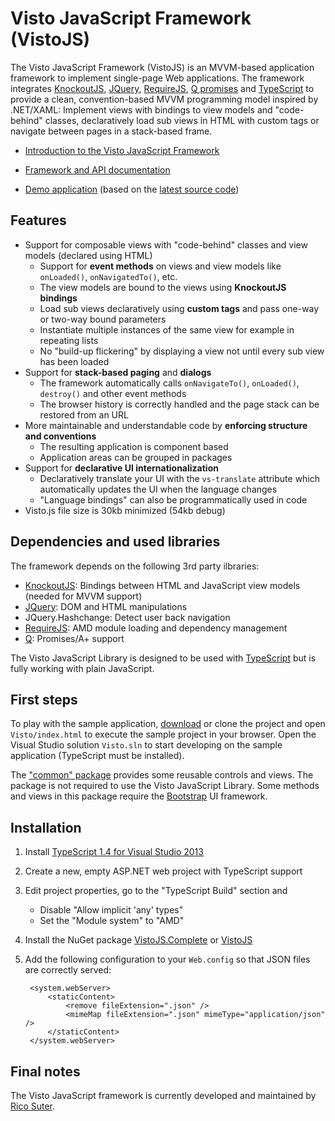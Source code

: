 # Visto JavaScript Framework (VistoJS)

The Visto JavaScript Framework (VistoJS) is an MVVM-based application framework to implement single-page Web applications. The framework integrates [KnockoutJS](http://knockoutjs.com), [JQuery](http://jquery.com),  [RequireJS](http://www.requirejs.org), [Q promises](https://github.com/kriskowal/q) and [TypeScript](http://www.typescriptlang.org) to provide a clean, convention-based MVVM programming model inspired by .NET/XAML: Implement views with bindings to view models and "code-behind" classes, declaratively load sub views in HTML with custom tags or navigate between pages in a stack-based frame. 

- [Introduction to the Visto JavaScript Framework](https://github.com/VistoJS/Core/wiki/Introduction)

- [Framework and API documentation](https://github.com/VistoJS/Core/wiki)

- [Demo application](https://rawgit.com/VistoJS/Core/master/Visto/index.html) (based on the [latest source code](https://github.com/VistoJS/Core/tree/master/Visto))

## Features

- Support for composable views with "code-behind" classes and view models (declared using HTML) 
    - Support for **event methods** on views and view models like `onLoaded()`, `onNavigatedTo()`, etc. 
    - The view models are bound to the views using **KnockoutJS bindings** 
    - Load sub views declaratively using **custom tags** and pass one-way or two-way bound parameters
    - Instantiate multiple instances of the same view for example in repeating lists
    - No "build-up flickering" by displaying a view not until every sub view has been loaded
- Support for **stack-based paging** and **dialogs** 
    - The framework automatically calls `onNavigateTo()`, `onLoaded()`, `destroy()` and other event methods
    - The browser history is correctly handled and the page stack can be restored from an URL
- More maintainable and understandable code by **enforcing structure and conventions**
    - The resulting application is component based
    - Application areas can be grouped in packages
- Support for **declarative UI internationalization**
    - Declaratively translate your UI with the `vs-translate` attribute which automatically updates the UI when the language changes
    - "Language bindings" can also be programmatically used in code
- Visto.js file size is 30kb minimized (54kb debug)

## Dependencies and used libraries

The framework depends on the following 3rd party ilbraries: 

- [KnockoutJS](http://knockoutjs.com): Bindings between HTML and JavaScript view models (needed for MVVM support) 
- [JQuery](http://jquery.com): DOM and HTML manipulations
- JQuery.Hashchange: Detect user back navigation 
- [RequireJS](http://www.requirejs.org): AMD module loading and dependency management 
- [Q](https://github.com/kriskowal/q): Promises/A+ support 

The Visto JavaScript Library is designed to be used with [TypeScript](http://www.typescriptlang.org) but is fully working with plain JavaScript. 

## First steps

To play with the sample application, [download](https://github.com/VistoJS/Core/archive/master.zip) or clone the project and open `Visto/index.html` to execute the sample project in your browser. Open the Visual Studio solution `Visto.sln` to start developing on the sample application (TypeScript must be installed). 

The ["common" package](https://github.com/VistoJS/Core/wiki/common-Package) provides some reusable controls and views. The package is not required to use the Visto JavaScript Library. Some methods and views in this package require the [Bootstrap](http://getbootstrap.com) UI framework.

## Installation

1. Install [TypeScript 1.4 for Visual Studio 2013](https://visualstudiogallery.msdn.microsoft.com/2d42d8dc-e085-45eb-a30b-3f7d50d55304)
2. Create a new, empty ASP.NET web project with TypeScript support
3. Edit project properties, go to the "TypeScript Build" section and 
    - Disable "Allow implicit 'any' types"
    - Set the "Module system" to "AMD" 
4. Install the NuGet package [VistoJS.Complete](http://www.nuget.org/packages/VistoJS.Complete/) or [VistoJS](http://www.nuget.org/packages/VistoJS/)
5. Add the following configuration to your `Web.config` so that JSON files are correctly served: 

        <system.webServer>
            <staticContent>
                <remove fileExtension=".json" />
                <mimeMap fileExtension=".json" mimeType="application/json" />
            </staticContent>
        </system.webServer>

## Final notes

The Visto JavaScript framework is currently developed and maintained by [Rico Suter](http://rsuter.com). 
